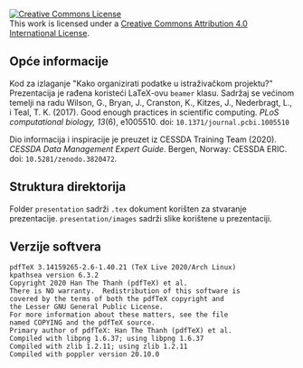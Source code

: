 <a rel="license" href="http://creativecommons.org/licenses/by/4.0/"><img alt="Creative Commons License" style="border-width:0" src="https://i.creativecommons.org/l/by/4.0/88x31.png" /></a><br />This work is licensed under a <a rel="license" href="http://creativecommons.org/licenses/by/4.0/">Creative Commons Attribution 4.0 International License</a>.

## Opće informacije

Kod za izlaganje "Kako organizirati podatke u istraživačkom projektu?"
Prezentacija je rađena koristeći LaTeX-ovu `beamer` klasu. Sadržaj se većinom
temelji na radu Wilson, G., Bryan, J., Cranston, K., Kitzes, J., Nederbragt,
L., i Teal, T. K. (2017). Good enough practices in scientific computing. *PLoS
computational biology, 13*(6), e1005510. doi: `10.1371/journal.pcbi.1005510`

Dio informacija i inspiracije je preuzet iz CESSDA Training Team (2020).
*CESSDA Data Management Expert Guide*. Bergen, Norway: CESSDA ERIC. doi:
`10.5281/zenodo.3820472`.

## Struktura direktorija

Folder `presentation` sadrži `.tex` dokument korišten za stvaranje
prezentacije. `presentation/images` sadrži slike korištene u prezentaciji.

## Verzije softvera

```
pdfTeX 3.14159265-2.6-1.40.21 (TeX Live 2020/Arch Linux)
kpathsea version 6.3.2
Copyright 2020 Han The Thanh (pdfTeX) et al.
There is NO warranty.  Redistribution of this software is
covered by the terms of both the pdfTeX copyright and
the Lesser GNU General Public License.
For more information about these matters, see the file
named COPYING and the pdfTeX source.
Primary author of pdfTeX: Han The Thanh (pdfTeX) et al.
Compiled with libpng 1.6.37; using libpng 1.6.37
Compiled with zlib 1.2.11; using zlib 1.2.11
Compiled with poppler version 20.10.0
```
